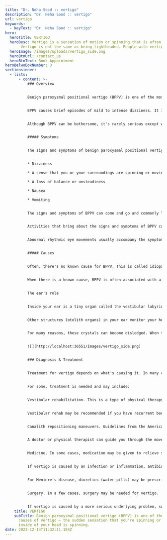 ```yaml
---
title: "Dr. Neha Sood :: vertigo"
description: "Dr. Neha Sood :: vertigo"
url: vertigo
keywords:
  - keyText: "Dr. Neha Sood :: vertigo"
hero:
  heroTitle: VERTIGO
  heroDesc: Vertigo is a sensation of motion or spinning that is often described as dizziness.   
       Vertigo is not the same as being lightheaded. People with vertigo feel as though they are spinning or moving, or that the world is spinning around them. 
  heroImage: /images/uploads/vertigo_side.png
  heroBtnUrl: /contact_us
  heroBtnText: Book Appointment
heroBelwoBoxNumber: 3
sectionsinner:
  - lists:
      - content: >-
          ### Overview


          Benign paroxysmal positional vertigo (BPPV) is one of the most common causes of vertigo — the sudden sensation that you're spinning or that the inside of your head is spinning.


          BPPV causes brief episodes of mild to intense dizziness. It is usually triggered by specific changes in your head's position. This might occur when you tip your head up or down, when you lie down, or when you turn over or sit up in bed.


          Although BPPV can be bothersome, it's rarely serious except when it increases the chance of falls. You can receive effective treatment for BPPV during a doctor's office visit.


          ##### Symptoms


          The signs and symptoms of benign paroxysmal positional vertigo (BPPV) may include:


          * Dizziness

          * A sense that you or your surroundings are spinning or moving (vertigo)

          * A loss of balance or unsteadiness

          * Nausea

          * Vomiting


          The signs and symptoms of BPPV can come and go and commonly last less than one minute. Episodes of BPPV can disappear for some time and then recur.


          Activities that bring about the signs and symptoms of BPPV can vary from person to person, but are almost always brought on by a change in head position. Some people also feel out of balance when standing or walking.


          Abnormal rhythmic eye movements usually accompany the symptoms of benign paroxysmal positional vertigo.


          ##### Causes


          Often, there's no known cause for BPPV. This is called idiopathic BPPV.


          When there is a known cause, BPPV is often associated with a minor to severe blow to your head. Less common causes of BPPV include disorders that damage your inner ear or, rarely, damage that occurs during ear surgery or long periods positioned on your back, such as in a dentist chair. BPPV also has been associated with migraines.


          The ear's role


          Inside your ear is a tiny organ called the vestibular labyrinth. It includes three loop-shaped structures (semicircular canals) that contain fluid and fine, hairlike sensors that monitor your head's rotation.


          Other structures (otolith organs) in your ear monitor your head's movements — up and down, right and left, back and forth — and your head's position related to gravity. These otolith organs contain crystals that make you sensitive to gravity.


          For many reasons, these crystals can become dislodged. When they become dislodged, they can move into one of the semicircular canals — especially while you're lying down. This causes the semicircular canal to become sensitive to head position changes it would normally not respond to, which is what makes you feel dizzy.


          ![](http://localhost:36551/images/vertigo_side.png)


          ### Diagnosis & Treatment


          Treatment for vertigo depends on what's causing it. In many cases, vertigo goes away without any treatment. This is because your brain is able to adapt, at least in part, to the inner ear changes, relying on other mechanisms to maintain balance.


          For some, treatment is needed and may include:


          Vestibular rehabilitation. This is a type of physical therapy aimed at helping strengthen the vestibular system. The function of the vestibular system is to send signals to the brain about head and body movements relative to gravity.


          Vestibular rehab may be recommended if you have recurrent bouts of vertigo. It helps train your other senses to compensate for vertigo.


          Canalith repositioning maneuvers. Guidelines from the American Academy of Neurology recommend a series of specific head and body movements for BPPV. The movements are done to move the calcium deposits out of the canal into an inner ear chamber so they can be absorbed by the body. You will likely have vertigo symptoms during the procedure as the canaliths move.


          A doctor or physical therapist can guide you through the movements. The movements are safe and often effective.


          Medicine. In some cases, medication may be given to relieve symptoms such as nausea or motion sickness associated with vertigo.


          If vertigo is caused by an infection or inflammation, antibiotics or steroids may reduce swelling and cure infection.


          For Meniere's disease, diuretics (water pills) may be prescribed to reduce pressure from fluid buildup.


          Surgery. In a few cases, surgery may be needed for vertigo.


          If vertigo is caused by a more serious underlying problem, such as a tumor or injury to the brain or neck, treatment for those problems may help to alleviate the vertigo.
    title: VERTIGO
    subTitle: Benign paroxysmal positional vertigo (BPPV) is one of the most common
      causes of vertigo — the sudden sensation that you're spinning or that the
      inside of your head is spinning.
date: 2023-12-14T11:32:11.184Z
---
```

